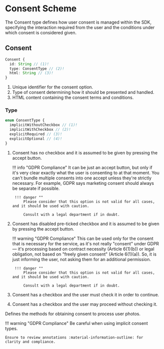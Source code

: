 # Consent Scheme

The Consent type defines how user consent is managed within the SDK, specifying the interaction required from the user and the conditions under which consent is considered given.

## Consent

```typescript
Consent {
  id: String // (1)!
  type: ConsentType // (2)!
  html: String // (3)!
}

```

1. Unique identifier for the consent option.
2. Type of consent determining how it should be presented and handled.
3. HTML content containing the consent terms and conditions.

### Type

```typescript
enum ConsentType {
  implicitWithoutCheckbox // (1)!
  implicitWithCheckbox // (2)!
  explicitRequired // (3)!
  explicitOptional // (4)!
}
```

1. Consent has no checkbox and it is assumed to be given by pressing the accept button. 

    !!! info "GDPR Compliance"
        It can be just an accept button, but only if it's very clear exactly what the user is consenting to at that moment. You can't bundle multiple consents into one accept unless they're strictly necessary. For example, GDPR says marketing consent should always be separate if possible.
        
        !!! danger "" 
            Please consider that this option is not valid for all cases, and it should be used with caution. 
            
            Consult with a legal department if in doubt.

2. Consent has disabled pre-ticked checkbox and it is assumed to be given by pressing the accept button. 

    !!! warning "GDPR Compliance"
        This can be used only for the consent that is necessary for the service, as it's not really "consent" under GDPR — it's processing based on contract necessity (Article 6(1)(b)) or legal obligation, not based on "freely given consent" (Article 6(1)(a)). So, it is just informing the user, not asking them for an additional permission.
        
        !!! danger "" 
            Please consider that this option is not valid for all cases, and it should be used with caution. 
            
            Consult with a legal department if in doubt.

3. Consent has a checkbox and the user must check it in order to continue.
4. Consent has a checkbox and the user may proceed without checking it.

Defines the methods for obtaining consent to process user photos.

!!! warning "GDPR Compliance"
    Be careful when using implicit consent types. 
    
    Ensure to review annotations :material-information-outline: for clarity and compliance.
